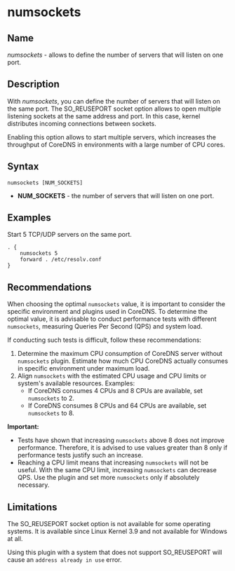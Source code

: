 # numsockets

## Name

*numsockets* - allows to define the number of servers that will listen on one port.

## Description

With *numsockets*, you can define the number of servers that will listen on the same port. The SO_REUSEPORT socket 
option allows to open multiple listening sockets at the same address and port. In this case, kernel distributes incoming 
connections between sockets.

Enabling this option allows to start multiple servers, which increases the throughput of CoreDNS in environments with a 
large number of CPU cores.

## Syntax

~~~
numsockets [NUM_SOCKETS]
~~~

* **NUM_SOCKETS** - the number of servers that will listen on one port.

## Examples

Start 5 TCP/UDP servers on the same port.

~~~ corefile
. {
	numsockets 5
	forward . /etc/resolv.conf
}
~~~

## Recommendations

When choosing the optimal `numsockets` value, it is important to consider the specific environment and plugins used in 
CoreDNS. To determine the optimal value, it is advisable to conduct performance tests with different `numsockets`, 
measuring Queries Per Second (QPS) and system load.

If conducting such tests is difficult, follow these recommendations:
1. Determine the maximum CPU consumption of CoreDNS server without `numsockets` plugin. Estimate how much CPU CoreDNS
   actually consumes in specific environment under maximum load.
2. Align `numsockets` with the estimated CPU usage and CPU limits or system's available resources.
   Examples:
   - If CoreDNS consumes 4 CPUs and 8 CPUs are available, set `numsockets` to 2.
   - If CoreDNS consumes 8 CPUs and 64 CPUs are available, set `numsockets` to 8.

**Important:**
- Tests have shown that increasing `numsockets` above 8 does not improve performance. Therefore, it is advised to use 
  values greater than 8 only if performance tests justify such an increase.
- Reaching a CPU limit means that increasing `numsockets` will not be useful. With the same CPU limit, increasing 
  `numsockets` can decrease QPS. Use the plugin and set more `numsockets` only if absolutely necessary.

## Limitations

The SO_REUSEPORT socket option is not available for some operating systems. It is available since Linux Kernel 3.9 and 
not available for Windows at all.

Using this plugin with a system that does not support SO_REUSEPORT will cause an `address already in use` error.
